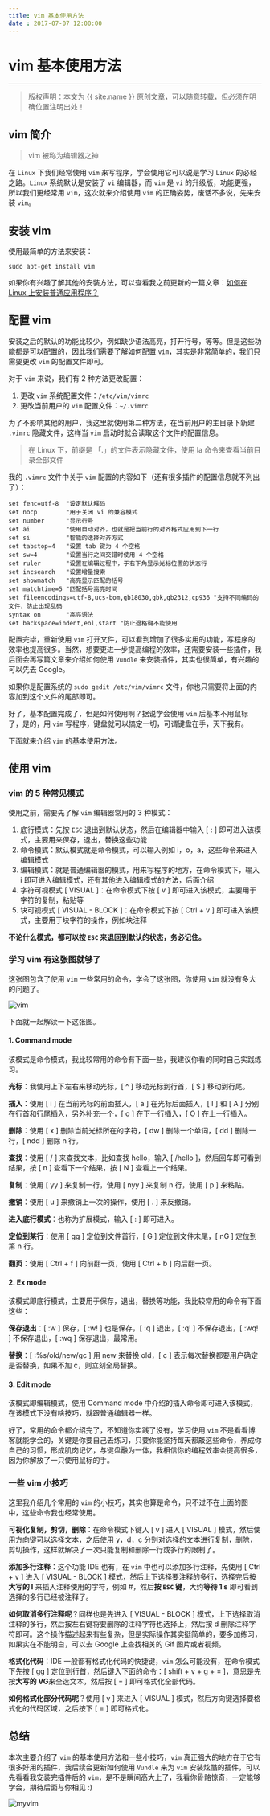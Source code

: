 ```yaml
---
title: vim 基本使用方法  
date : 2017-07-07 12:00:00
---
```


# vim 基本使用方法
***
> 版权声明：本文为 {{ site.name }} 原创文章，可以随意转载，但必须在明确位置注明出处！ 

## vim 简介

> vim 被称为编辑器之神

在 `Linux` 下我们经常使用 `vim` 来写程序，学会使用它可以说是学习 `Linux` 的必经之路。`Linux` 系统默认是安装了 `vi` 编辑器，而 `vim` 是 `vi` 的升级版，功能更强，所以我们更经常用 `vim`，这次就来介绍使用 `vim` 的正确姿势，废话不多说，先来安装 `vim`。

## 安装 vim
使用最简单的方法来安装：
```
sudo apt-get install vim
```

如果你有兴趣了解其他的安装方法，可以查看我之前更新的一篇文章：[如何在 Linux 上安装普通应用程序？](http://cheng-zhi.me/posts/linux-install-soft)


## 配置 vim
安装之后的默认的功能比较少，例如缺少语法高亮，打开行号，等等。但是这些功能都是可以配置的，因此我们需要了解如何配置 `vim`，其实是非常简单的，我们只需要更改 `vim` 的配置文件即可。

对于 `vim` 来说，我们有 2 种方法更改配置：
1. 更改 `vim` 系统配置文件：`/etc/vim/vimrc`
2. 更改当前用户的 `vim` 配置文件：`~/.vimrc`

为了不影响其他的用户，我这里就使用第二种方法，在当前用户的主目录下新建 `.vimrc` 隐藏文件，这样当 `vim` 启动时就会读取这个文件的配置信息。

> 在 Linux 下，前缀是 「.」的文件表示隐藏文件，使用 la 命令来查看当前目录全部文件

我的 `.vimrc` 文件中关于 `vim` 配置的内容如下（还有很多插件的配置信息就不列出了）：
```
set fenc=utf-8  "设定默认解码 
set nocp        "用于关闭 vi 的兼容模式
set number      "显示行号 
set ai          "使用自动对齐，也就是把当前行的对齐格式应用到下一行
set si          "智能的选择对齐方式
set tabstop=4   "设置 tab 键为 4 个空格
set sw=4        "设置当行之间交错时使用 4 个空格
set ruler       "设置在编辑过程中，于右下角显示光标位置的状态行
set incsearch   "设置增量搜索
set showmatch   "高亮显示匹配的括号
set matchtime=5 "匹配括号高亮时间
set fileencodings=utf-8,ucs-bom,gb18030,gbk,gb2312,cp936 "支持不同编码的文件，防止出现乱码
syntax on       "高亮语法
set backspace=indent,eol,start "防止退格键不能使用
```
配置完毕，重新使用 `vim` 打开文件，可以看到增加了很多实用的功能，写程序的效率也提高很多。当然，想要更进一步提高编程的效率，还需要安装一些插件，我后面会再写篇文章来介绍如何使用 `Vundle` 来安装插件，其实也很简单，有兴趣的可以先去 Google。

如果你是配置系统的 `sudo gedit /etc/vim/vimrc` 文件，你也只需要将上面的内容加到这个文件的尾部即可。

好了，基本配置完成了，但是如何使用啊？据说学会使用 `vim` 后基本不用鼠标了，是的，用 `vim` 写程序，键盘就可以搞定一切，可谓键盘在手，天下我有。

下面就来介绍 `vim` 的基本使用方法。

## 使用 vim

### vim 的 5 种常见模式
使用之前，需要先了解 `vim` 编辑器常用的 3 种模式：
1. 底行模式：先按 `ESC` 退出到默认状态，然后在编辑器中输入 [ : ] 即可进入该模式，主要用来保存，退出，替换这些功能
2. 命令模式：默认模式就是命令模式，可以输入例如 i，o，a，这些命令来进入编辑模式
3. 编辑模式：就是普通编辑器的模式，用来写程序的地方，在命令模式下，输入 i 即可进入编辑模式，还有其他进入编辑模式的方法，后面介绍
4. 字符可视模式 [ VISUAL ]：在命令模式下按 [ v ] 即可进入该模式，主要用于字符的复制，粘贴等
5. 块可视模式 [ VISUAL - BLOCK ]：在命令模式下按 [ Ctrl + v ] 即可进入该模式，主要用于块字符的操作，例如块注释

**不论什么模式，都可以按 `ESC` 来退回到默认的状态，务必记住。**


### 学习 vim 有这张图就够了
这张图包含了使用 `vim` 一些常用的命令，学会了这张图，你使用 `vim` 就没有多大的问题了。

![vim](http://cheng-zhi.me/images/vim.png)

下面就一起解读一下这张图。

#### 1. Command mode
该模式是命令模式，我比较常用的命令有下面一些，我建议你看的同时自己实践练习。

**光标**：我使用上下左右来移动光标，[ ^ ] 移动光标到行首，[ $ ] 移动到行尾。

**插入**：使用 [ i ] 在当前光标的前面插入，[ a ] 在光标后面插入，[ I ] 和 [ A ] 分别在行首和行尾插入，另外补充一个，[ o ] 在下一行插入，[ O ] 在上一行插入。

**删除**：使用 [ x ] 删除当前光标所在的字符，[ dw ] 删除一个单词，[ dd ] 删除一行，[ ndd ] 删除 n 行。

**查找**：使用 [ / ] 来查找文本，比如查找 hello，输入 [ /hello ]，然后回车即可看到结果，按 [ n ] 查看下一个结果，按 [ N ] 查看上一个结果。

**复制**：使用 [ yy ] 来复制一行，使用 [ nyy ] 来复制 n 行，使用 [ p ] 来粘贴。

**撤销**：使用 [ u ] 来撤销上一次的操作，使用 [ . ] 来反撤销。

**进入底行模式**：也称为扩展模式，输入 [ : ] 即可进入。

**定位到某行**：使用 [ gg ] 定位到文件首行，[ G ] 定位到文件末尾，[ nG ] 定位到第 n 行。

**翻页**：使用 [ Ctrl + f ] 向前翻一页，使用 [ Ctrl + b ] 向后翻一页。

#### 2. Ex mode
该模式即底行模式，主要用于保存，退出，替换等功能，我比较常用的命令有下面这些：

**保存退出**：[ :w ] 保存，[ :w! ] 也是保存，[ :q ] 退出，[ :q! ] 不保存退出，[ :wq! ] 不保存退出，[ :wq ] 保存退出，最常用。

**替换**：[ :%s/old/new/gc ] 用 new 来替换 old，[ c ] 表示每次替换都要用户确定是否替换，如果不加 c，则立刻全局替换。

#### 3. Edit mode
该模式即编辑模式，使用 Command mode 中介绍的插入命令即可进入该模式，在该模式下没有啥技巧，就跟普通编辑器一样。


好了，常用的命令都介绍完了，不知道你实践了没有，学习使用 `vim` 不是看看博客就能学会的，关键是你要自己去练习，只要你能坚持每天都敲这些命令，养成你自己的习惯，形成肌肉记忆，与键盘融为一体，我相信你的编程效率会提高很多，因为你解放了一只使用鼠标的手。

### 一些 vim 小技巧
这里我介绍几个常用的 `vim` 的小技巧，其实也算是命令，只不过不在上面的图中，这些命令我也经常使用。

**可视化复制，剪切，删除**：在命令模式下键入 [ v ] 进入 [ VISUAL ] 模式，然后使用方向键可以选择文本，之后使用 y，d，c 分别对选择的文本进行复制，删除，剪切操作，这样就解决了一次只能复制和删除一行或多行的限制了。

**添加多行注释**：这个功能 IDE 也有，在 `vim` 中也可以添加多行注释，先使用 [ Ctrl + v ] 进入 [ VISUAL - BLOCK ] 模式，然后上下选择要注释的多行，选择完后按**大写的 I** 来插入注释使用的字符，例如 #，然后**按 `ESC` 键**，大约**等待 1 s** 即可看到选择的多行已经被注释了。

**如何取消多行注释呢**？同样也是先进入 [ VISUAL - BLOCK ] 模式，上下选择取消注释的多行，然后按左右键将要删除的注释字符也选择上，然后按 d 删除注释字符即可。这个操作描述起来有些复杂，但是实际操作其实挺简单的，要多加练习，如果实在不能明白，可以去 Google 上查找相关的 Gif 图片或者视频。

**格式化代码**：IDE 一般都有格式化代码的快捷键，`vim` 怎么可能没有，在命令模式下先按 [ gg ] 定位到行首，然后键入下面的命令：[ shift + v + g + = ]，意思是先按**大写的 VG**来全选文本，然后按 [ = ] 即可格式化全部代码。

**如何格式化部分代码呢**？使用 [ v ] 来进入 [ VISUAL ] 模式，然后方向键选择要格式化的代码区域，之后按下 [ = ] 即可格式化。


## 总结
本次主要介绍了 `vim` 的基本使用方法和一些小技巧，`vim` 真正强大的地方在于它有很多好用的插件，我后续会更新如何使用 `Vundle` 来为 `vim` 安装炫酷的插件，可以先看看我安装完插件后的 `vim`，是不是瞬间高大上了，我看你骨骼惊奇，一定能够学会，期待后面与你相见 :)

![myvim](http://upload-images.jianshu.io/upload_images/4613385-d120c127498489f1.png?imageMogr2/auto-orient/strip%7CimageView2/2/w/1240)


